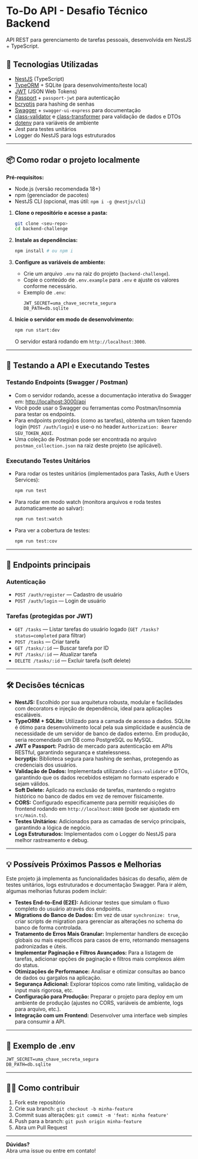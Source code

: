 # To-Do API - Desafio Técnico Backend

API REST para gerenciamento de tarefas pessoais, desenvolvida em NestJS + TypeScript.

## 🚀 Tecnologias Utilizadas

- [NestJS](https://nestjs.com/) (TypeScript)
- [TypeORM](https://typeorm.io/) + SQLite (para desenvolvimento/teste local)
- [JWT](https://jwt.io/) (JSON Web Tokens)
- [Passport](https://www.passportjs.org/) + `passport-jwt` para autenticação
- [bcryptjs](https://www.npmjs.com/package/bcryptjs) para hashing de senhas
- [Swagger](https://swagger.io/) + `swagger-ui-express` para documentação
- [class-validator](https://github.com/typestack/class-validator) e [class-transformer](https://github.com/typestack/class-transformer) para validação de dados e DTOs
- [dotenv](https://github.com/motdotla/dotenv) para variáveis de ambiente
- Jest para testes unitários
- Logger do NestJS para logs estruturados

---

## 📦 Como rodar o projeto localmente

**Pré-requisitos:**
- Node.js (versão recomendada 18+)
- npm (gerenciador de pacotes)
- NestJS CLI (opcional, mas útil: `npm i -g @nestjs/cli`)

1. **Clone o repositório e acesse a pasta:**
   ```bash
   git clone <seu-repo>
   cd backend-challenge
   ```

2. **Instale as dependências:**
   ```bash
   npm install # ou npm i
   ```

3. **Configure as variáveis de ambiente:**
   - Crie um arquivo `.env` na raiz do projeto (`backend-challenge`).
   - Copie o conteúdo de `.env.example` para `.env` e ajuste os valores conforme necessário.
   - Exemplo de `.env`:
     ```
     JWT_SECRET=uma_chave_secreta_segura
     DB_PATH=db.sqlite
     ```

4. **Inicie o servidor em modo de desenvolvimento:**
   ```bash
   npm run start:dev
   ```
   O servidor estará rodando em `http://localhost:3000`.

---

## 🧪 Testando a API e Executando Testes

### **Testando Endpoints (Swagger / Postman)**
- Com o servidor rodando, acesse a documentação interativa do Swagger em: [http://localhost:3000/api](http://localhost:3000/api)
- Você pode usar o Swagger ou ferramentas como Postman/Insomnia para testar os endpoints.
- Para endpoints protegidos (como as tarefas), obtenha um token fazendo login (`POST /auth/login`) e use-o no header `Authorization: Bearer SEU_TOKEN_AQUI`.
- Uma coleção de Postman pode ser encontrada no arquivo `postman_collection.json` na raiz deste projeto (se aplicável).

### **Executando Testes Unitários**
- Para rodar os testes unitários (implementados para Tasks, Auth e Users Services):
  ```bash
  npm run test
  ```
- Para rodar em modo watch (monitora arquivos e roda testes automaticamente ao salvar):
  ```bash
  npm run test:watch
  ```
- Para ver a cobertura de testes:
  ```bash
  npm run test:cov
  ```

---

## 🔑 Endpoints principais

### **Autenticação**
- `POST /auth/register` — Cadastro de usuário
- `POST /auth/login` — Login de usuário

### **Tarefas (protegidas por JWT)**
- `GET /tasks` — Listar tarefas do usuário logado (`GET /tasks?status=completed` para filtrar)
- `POST /tasks` — Criar tarefa
- `GET /tasks/:id` — Buscar tarefa por ID
- `PUT /tasks/:id` — Atualizar tarefa
- `DELETE /tasks/:id` — Excluir tarefa (soft delete)

---

## 🛠️ Decisões técnicas

- **NestJS:** Escolhido por sua arquitetura robusta, modular e facilidades com decorators e injeção de dependência, ideal para aplicações escaláveis.
- **TypeORM + SQLite:** Utilizado para a camada de acesso a dados. SQLite é ótimo para desenvolvimento local pela sua simplicidade e ausência de necessidade de um servidor de banco de dados externo. Em produção, seria recomendado um DB como PostgreSQL ou MySQL.
- **JWT e Passport:** Padrão de mercado para autenticação em APIs RESTful, garantindo segurança e statelessness.
- **bcryptjs:** Biblioteca segura para hashing de senhas, protegendo as credenciais dos usuários.
- **Validação de Dados:** Implementada utilizando `class-validator` e DTOs, garantindo que os dados recebidos estejam no formato esperado e sejam válidos.
- **Soft Delete:** Aplicado na exclusão de tarefas, mantendo o registro histórico no banco de dados em vez de remover fisicamente.
- **CORS:** Configurado especificamente para permitir requisições do frontend rodando em `http://localhost:8080` (pode ser ajustado em `src/main.ts`).
- **Testes Unitários:** Adicionados para as camadas de serviço principais, garantindo a lógica de negócio.
- **Logs Estruturados:** Implementados com o Logger do NestJS para melhor rastreamento e debug.

---

## 💡 Possíveis Próximos Passos e Melhorias

Este projeto já implementa as funcionalidades básicas do desafio, além de testes unitários, logs estruturados e documentação Swagger. Para ir além, algumas melhorias futuras podem incluir:

-   **Testes End-to-End (E2E):** Adicionar testes que simulam o fluxo completo do usuário através dos endpoints.
-   **Migrations do Banco de Dados:** Em vez de usar `synchronize: true`, criar scripts de migration para gerenciar as alterações no schema do banco de forma controlada.
-   **Tratamento de Erros Mais Granular:** Implementar handlers de exceção globais ou mais específicos para casos de erro, retornando mensagens padronizadas e úteis.
-   **Implementar Paginação e Filtros Avançados:** Para a listagem de tarefas, adicionar opções de paginação e filtros mais complexos além do status.
-   **Otimizações de Performance:** Analisar e otimizar consultas ao banco de dados ou gargalos na aplicação.
-   **Segurança Adicional:** Explorar tópicos como rate limiting, validação de input mais rigorosa, etc.
-   **Configuração para Produção:** Preparar o projeto para deploy em um ambiente de produção (ajustes no CORS, variáveis de ambiente, logs para arquivo, etc.).
-   **Integração com um Frontend:** Desenvolver uma interface web simples para consumir a API.

---

## 📄 Exemplo de .env

```
JWT_SECRET=uma_chave_secreta_segura
DB_PATH=db.sqlite
```

---

## 👨‍💻 Como contribuir

1. Fork este repositório
2. Crie sua branch: `git checkout -b minha-feature`
3. Commit suas alterações: `git commit -m 'feat: minha feature'`
4. Push para a branch: `git push origin minha-feature`
5. Abra um Pull Request

---

**Dúvidas?**  
Abra uma issue ou entre em contato!
